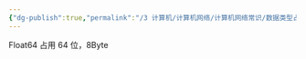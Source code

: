 ```yaml
---
{"dg-publish":true,"permalink":"/3 计算机/计算机网络/计算机网络常识/数据类型占用空间/","title":"数据类型占用空间"}
---
```



Float64 占用 64 位，8Byte